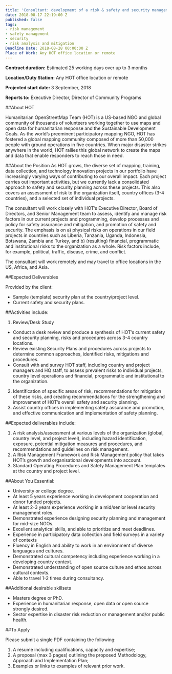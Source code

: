```yaml
---
title: 'Consultant: development of a risk & safety and security management framework'
date: 2018-08-17 22:19:00 Z
published: false
tags:
- risk management
- safety management
- security
- risk analysis and mitigation
Deadline Date: 2018-08-28 00:00:00 Z
Place of Work: Any HOT office location or remote
---
```


**Contract duration:** Estimated 25 working days over up to 3 months

**Location/Duty Station:** Any HOT office location or remote

**Projected start date:** 3 September, 2018

**Reports to:** Executive Director, Director of Community Programs

##About HOT

Humanitarian OpenStreetMap Team (HOT) is a US-based NGO and global community of thousands of volunteers working together to use maps and open data for humanitarian response and the Sustainable Development Goals. As the world’s preeminent participatory mapping NGO, HOT has fostered a global mapping community composed of more than 50,000 people with ground operations in five countries. When major disaster strikes anywhere in the world, HOT rallies this global network to create the maps and data that enable responders to reach those in need.
 
##About the Position
As HOT grows, the diverse set of mapping, training, data collection, and technology innovation projects in our portfolio have increasingly varying ways of contributing to our overall impact. Each project carries out important activities, but we currently lack a consolidated approach to safety and security planning across these projects. This also covers an assessment of risk to the organization itself, country offices (3-4 countries), and a selected set of individual projects.

The consultant will work closely with HOT’s Executive Director, Board of Directors, and Senior Management team to assess, identify and manage risk factors in our current projects and programming, develop processes and policy for safety assurance and mitigation, and promotion of safety and security. The emphasis is on a) physical risks on operations in our field projects in countries such as Liberia, Tanzania, Uganda, Indonesia, Botswana, Zambia and Turkey, and b) (resulting) financial, programmatic and institutional risks to the organization as a whole. Risk factors include, for example, political, traffic, disease, crime, and conflict.

The consultant will work remotely and may travel to office locations in the US, Africa, and Asia.

##Expected Deliverables

Provided by the client:
* Sample (template) security plan at the country/project level.
* Current safety and security plans.

##Activities include:
1. Review/Desk Study
  * Conduct a desk review and produce a synthesis of HOT’s current safety and security planning, risks and procedures across 3-4 country locations.
  * Review existing Security Plans and procedures across projects to determine common approaches, identified risks, mitigations and procedures.
  * Consult with and survey HOT staff, including country and project managers and HQ staff, to assess prevalent risks to individual projects, country level operations and financial, programmatic and institutional to the organization.
2. Identification of specific areas of risk, recommendations for mitigation of these risks, and creating recommendations for the strengthening and improvement of HOT’s overall safety and security planning.
3. Assist country offices in implementing safety assurance and promotion, and effective communication and implementation of safety planning.

##Expected deliverables include:

1. A risk analysis/assessment at various levels of the organization (global, country level, and project level), including hazard identification, exposure, potential mitigation measures and procedures, and recommendations and guidelines on risk management.
2. A Risk Management Framework and Risk Management policy that takes HOT’s growth and organisational developments into account.
3. Standard Operating Procedures and Safety Management Plan templates at the country and project level.

##About You
Essential:
* University or college degree.
* At least 5 years experience working in development cooperation and donor funded projects.
* At least 2-3 years experience working in a mid/senior level security management roles.
* Demonstrated experience designing security planning and management for mid-size NGOs.
* Excellent analytical skills, and able to prioritize and meet deadlines.
* Experience in participatory data collection and field surveys in a variety of contexts
* Fluency in English and ability to work in an environment of diverse languages and cultures.
* Demonstrated cultural competency including experience working in a developing country context.
* Demonstrated understanding of open source culture and ethos across cultural contexts.
* Able to travel 1-2 times during consultancy.


##Additional desirable skillsets
* Masters degree or PhD. 
* Experience in humanitarian response, open data or open source strongly desired.
* Sector expertise in disaster risk reduction or management and/or public health.

##To Apply

Please submit a single PDF containing the following:

1. A resume including qualifications, capacity and expertise;
2. A proposal (max 3 pages) outlining the proposed Methodology, Approach and Implementation Plan;
3. Examples or links to examples of relevant prior work.
